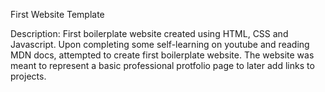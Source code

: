 First Website Template

Description: 
First boilerplate website created using HTML, CSS and Javascript. 
Upon completing some self-learning on youtube and reading MDN docs, attempted to create first boilerplate website.
The website was meant to represent a basic professional protfolio page to later add links to projects. 


